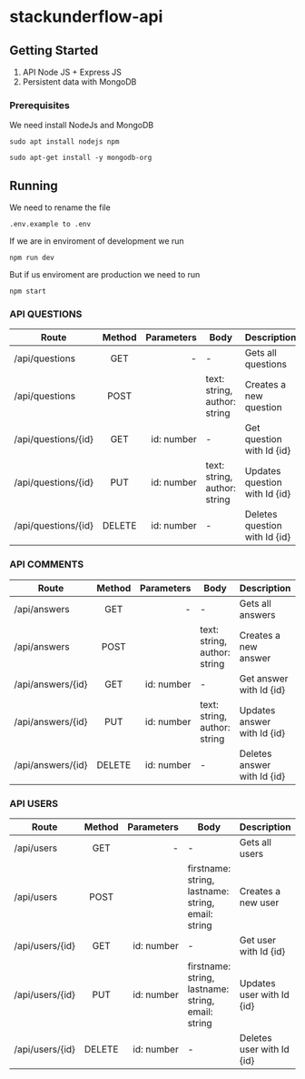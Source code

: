 # stackunderflow-api

## Getting Started

1. API Node JS + Express JS
2. Persistent data with MongoDB

### Prerequisites

We need install NodeJs and MongoDB

```
sudo apt install nodejs npm

sudo apt-get install -y mongodb-org
```

## Running

We need to rename the file 

```
.env.example to .env
```

If we are in enviroment of development we run
```
npm run dev
```
But if us enviroment are production we need to run
```
npm start
```

### API QUESTIONS
| Route               | Method | Parameters | Body                                | Description                   |
| ------------------- | :----: | ---------: | ----------------------------------- | ------------------------------|
| /api/questions      |  GET   |          - | -                                   | Gets all questions            |
| /api/questions      |  POST  |            | text: string, author: string        | Creates a new question        |
| /api/questions/{id} |  GET   | id: number | -                                   | Get question with Id {id}     |
| /api/questions/{id} |  PUT   | id: number | text: string, author: string        | Updates question with Id {id} |
| /api/questions/{id} | DELETE | id: number | -                                   | Deletes question with Id {id} |

### API COMMENTS
| Route             | Method | Parameters | Body                                | Description                 |
| ----------------- | :----: | ---------: | ----------------------------------- | ----------------------------|
| /api/answers      |  GET   |          - | -                                   | Gets all answers            |
| /api/answers      |  POST  |            | text: string, author: string        | Creates a new answer        |
| /api/answers/{id} |  GET   | id: number | -                                   | Get answer with Id {id}     |
| /api/answers/{id} |  PUT   | id: number | text: string, author: string        | Updates answer with Id {id} |
| /api/answers/{id} | DELETE | id: number | -                                   | Deletes answer with Id {id} |

### API USERS
| Route           | Method | Parameters | Body                                               | Description               |
| --------------- | :----: | ---------: | ---------------------------------------------------| ------------------------- |
| /api/users      |  GET   |          - | -                                                  | Gets all users            |
| /api/users      |  POST  |            | firstname: string, lastname: string, email: string | Creates a new user        |
| /api/users/{id} |  GET   | id: number | -                                                  | Get user with Id {id}     |
| /api/users/{id} |  PUT   | id: number | firstname: string, lastname: string, email: string | Updates user with Id {id} |
| /api/users/{id} | DELETE | id: number | -                                                  | Deletes user with Id {id} |
